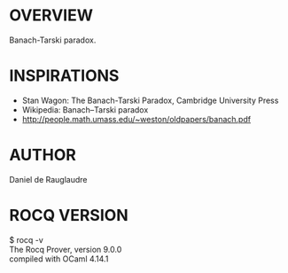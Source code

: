 # OVERVIEW
Banach-Tarski paradox.

# INSPIRATIONS
   - Stan Wagon: The Banach-Tarski Paradox, Cambridge University Press
   - Wikipedia: Banach–Tarski paradox
   - http://people.math.umass.edu/~weston/oldpapers/banach.pdf

# AUTHOR
Daniel de Rauglaudre

# ROCQ VERSION
  $ rocq -v<br/>
  The Rocq Prover, version 9.0.0<br/>
  compiled with OCaml 4.14.1
